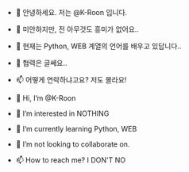 - 👋 안녕하세요. 저는 @K-Roon 입니다.
- 👀 미안하지만, 전 아무것도 흥미가 없어요..
- 🌱 현재는 Python, WEB 계열의 언어를 배우고 있답니다..
- 💞️ 협력은 글쎄요..
- 📫 어떻게 연락하냐고요? 저도 몰라요!

- 👋 Hi, I’m @K-Roon
- 👀 I’m interested in NOTHING
- 🌱 I’m currently learning  Python, WEB
- 💞️ I’m not looking to collaborate on.
- 📫 How to reach me? I DON'T NO

<!---
K-Roon/K-Roon 은 ✨ 특별한 ✨ 리포지토리 입니다. 왜냐하면 `README.md` (이 파일) 는 당신의 GitHub profile 에 보이기 때문이죠.
Preview (미리보기)를 클릭해서 어떻게 바뀌었는지 미리 보실 수 있어요.
--->
